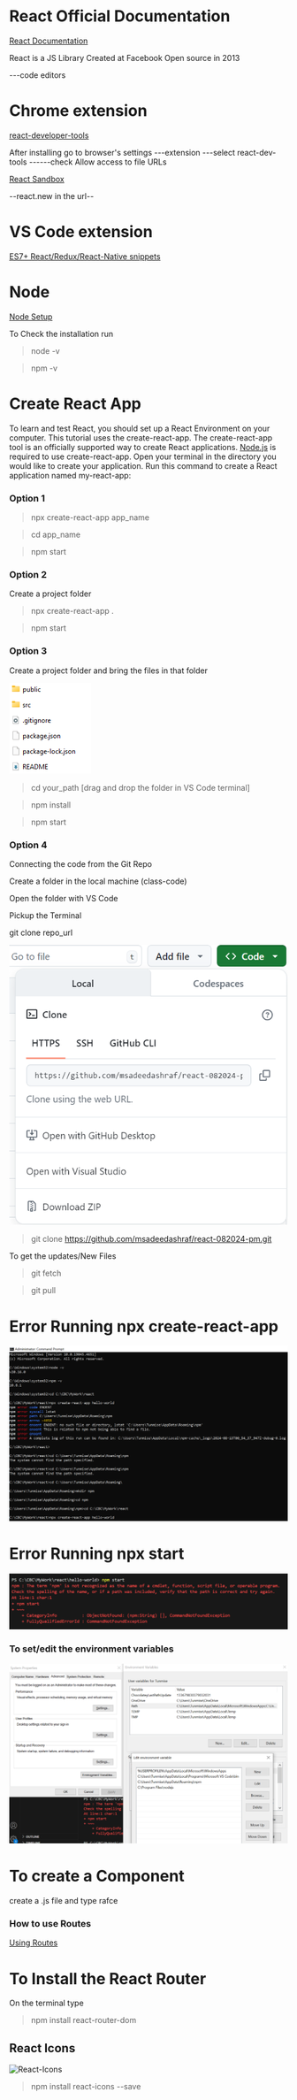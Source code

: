 # React Official Documentation

[React Documentation](https://react.dev/)

React is a JS Library
Created at Facebook
Open source in 2013

---code editors
# Chrome extension 
[react-developer-tools](https://chromewebstore.google.com/detail/react-developer-tools/fmkadmapgofadopljbjfkapdkoienihi)

After installing go to browser's settings ---extension ---select react-dev-tools ------check Allow access to file URLs

[React Sandbox](https://codesandbox.io/p/sandbox/react-new?utm_source=dotnew)

--react.new in the url--


# VS Code extension

[ES7+ React/Redux/React-Native snippets](https://marketplace.visualstudio.com/items?itemName=dsznajder.es7-react-js-snippets)

# Node
[Node Setup](https://nodejs.org/en/download/prebuilt-installer)

To Check the installation run

>node -v

>npm -v


# Create React App

To learn and test React, you should set up a React Environment on your computer.
This tutorial uses the create-react-app.
The create-react-app tool is an officially supported way to create React applications.
[Node.js](https://nodejs.org/en/download/prebuilt-installer) is required to use create-react-app.
Open your terminal in the directory you would like to create your application.
Run this command to create a React application named my-react-app:

### Option 1

>npx create-react-app app_name

>cd app_name

>npm start

### Option 2
Create a project folder 

> npx create-react-app .

> npm start  

### Option 3
Create a project folder and bring the files in that folder 

![Files and Folder to copy in the project folder](Assets/option-3.png)

> cd your_path [drag and drop the folder in VS Code terminal]

> npm install

> npm start  

### Option 4
Connecting the code from the Git Repo

Create a folder in the local machine (class-code)

Open the folder with VS Code 

Pickup the Terminal

git clone repo_url 

![Git Url](Assets/git-clone-url.png)

> git clone https://github.com/msadeedashraf/react-082024-pm.git

To get the updates/New Files

> git fetch

> git pull




# Error Running npx create-react-app

![npx create-react-app](Assets/npm-missing-folder-error.PNG)


# Error Running npx start
 
![npx start](Assets/npm-start-pag1-error.PNG)

### To set/edit the environment variables
![npx start fix](Assets/npm-start-pag2-error.PNG)



# To create a Component 
create a .js file and type rafce

### How to use Routes

[Using Routes](https://www.freecodecamp.org/news/how-to-use-react-router-version-6/
)

<Routes>
<Route path="/" element={  } />
<Route path="about" element={ } />
<Route path="contact" element={} />
</Routes>

# To Install the React Router
On the terminal type 

>npm install react-router-dom

## React Icons
![React-Icons](https://www.npmjs.com/package/react-icons)

>npm install react-icons --save


